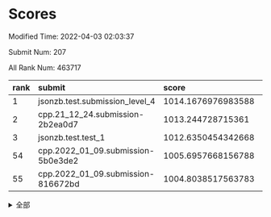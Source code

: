 # Scores

Modified Time: 2022-04-03 02:03:37

Submit Num: 207

All Rank Num: 463717

| rank |               submit               |       score        |       sigma        | pk_num |
| :--- | :--------------------------------- | :----------------- | :----------------- | :----- |
| 1    | jsonzb.test.submission_level_4     | 1014.1676976983588 | 0.8093877035953927 | 8963   |
| 2    | cpp.21_12_24.submission-2b2ea0d7   | 1013.244728715361  | 0.7870540790056859 | 8962   |
| 3    | jsonzb.test.test_1                 | 1012.6350454342668 | 0.7873930163764621 | 8963   |
| 54   | cpp.2022_01_09.submission-5b0e3de2 | 1005.6957668156788 | 0.7374133430235182 | 8960   |
| 55   | cpp.2022_01_09.submission-816672bd | 1004.8038517563783 | 0.7145541571764424 | 8967   |


<details>
<summary>全部</summary>

| rank |                 submit                 |       score        |       sigma        | pk_num |
| :--- | :------------------------------------- | :----------------- | :----------------- | :----- |
| 1    | jsonzb.test.submission_level_4         | 1014.1676976983588 | 0.8093877035953927 | 8963   |
| 2    | cpp.21_12_24.submission-2b2ea0d7       | 1013.244728715361  | 0.7870540790056859 | 8962   |
| 3    | jsonzb.test.test_1                     | 1012.6350454342668 | 0.7873930163764621 | 8963   |
| 4    | gobigger.level_3.submission_level_3_22 | 1011.9319074769251 | 0.7712633511257192 | 8960   |
| 5    | gobigger.level_3.submission_level_3_23 | 1011.9202239897093 | 0.7754426053567516 | 8957   |
| 6    | gobigger.level_3.submission_level_3_37 | 1011.7803342174068 | 0.7568019867846307 | 8958   |
| 7    | gobigger.level_3.submission_level_3_34 | 1011.6765313959295 | 0.7608112219317598 | 8959   |
| 8    | gobigger.level_3.submission_level_3_46 | 1011.4069245487063 | 0.7672366540663462 | 8963   |
| 9    | gobigger.level_3.submission_level_3_25 | 1011.3589372010351 | 0.7913619786397358 | 8962   |
| 10   | gobigger.level_3.submission_level_3_31 | 1011.2340812911806 | 0.7588476633587419 | 8960   |
| 11   | gobigger.level_3.submission_level_3_15 | 1011.0795598115525 | 0.7706291160091773 | 8964   |
| 12   | gobigger.level_3.submission_level_3_33 | 1010.8803978045588 | 0.7687018850503206 | 8967   |
| 13   | gobigger.level_3.submission_level_3_39 | 1010.8660596775425 | 0.7638096910975489 | 8961   |
| 14   | gobigger.level_3.submission_level_3_17 | 1010.7546999014245 | 0.7727934445810359 | 8966   |
| 15   | gobigger.level_3.submission_level_3_26 | 1010.7137359695452 | 0.7533879177110394 | 8963   |
| 16   | gobigger.level_3.submission_level_3_21 | 1010.5585203799217 | 0.7567755205330574 | 8964   |
| 17   | gobigger.level_3.submission_level_3_10 | 1010.5362381259773 | 0.7463825471000287 | 8957   |
| 18   | gobigger.level_3.submission_level_3_4  | 1010.534646706887  | 0.7511481363794481 | 8959   |
| 19   | gobigger.level_3.submission_level_3_1  | 1010.5225969433761 | 0.7760654352731089 | 8961   |
| 20   | gobigger.level_3.submission_level_3_40 | 1010.3115669087897 | 0.7554074332893698 | 8962   |
| 21   | gobigger.level_3.submission_level_3_20 | 1010.2956934673574 | 0.7509939983484968 | 8960   |
| 22   | gobigger.level_3.submission_level_3_38 | 1010.2115273204522 | 0.7471760474538877 | 8964   |
| 23   | gobigger.level_3.submission_level_3_41 | 1010.1485286153273 | 0.7461281495620027 | 8961   |
| 24   | gobigger.level_3.submission_level_3_11 | 1010.1455055764222 | 0.7664573404762701 | 8967   |
| 25   | gobigger.level_3.submission_level_3_12 | 1010.1437787506424 | 0.7658427265470047 | 8963   |
| 26   | gobigger.level_3.submission_level_3_48 | 1010.1318289583432 | 0.7629322478690128 | 8956   |
| 27   | gobigger.level_3.submission_level_3_29 | 1010.0345186855224 | 0.7532665612139011 | 8962   |
| 28   | gobigger.level_3.submission_level_3_16 | 1010.0274086338038 | 0.7476188227403527 | 8965   |
| 29   | gobigger.level_3.submission_level_3_3  | 1009.9293788958609 | 0.7562109297119117 | 8961   |
| 30   | gobigger.level_3.submission_level_3_42 | 1009.9037774007686 | 0.7643525115990158 | 8962   |
| 31   | gobigger.level_3.submission_level_3_5  | 1009.8796378663093 | 0.7673893886258626 | 8958   |
| 32   | gobigger.level_3.submission_level_3_8  | 1009.8657889368727 | 0.7474188667575392 | 8958   |
| 33   | gobigger.level_3.submission_level_3_28 | 1009.8193744776066 | 0.7683139538656769 | 8962   |
| 34   | gobigger.level_3.submission_level_3_47 | 1009.8131579964543 | 0.7842765683700876 | 8963   |
| 35   | gobigger.level_3.submission_level_3_6  | 1009.8005027699314 | 0.7541524341668944 | 8962   |
| 36   | gobigger.level_3.submission_level_3_32 | 1009.7377841343265 | 0.761592548957723  | 8960   |
| 37   | gobigger.level_3.submission_level_3_18 | 1009.5968801215661 | 0.7706041521996226 | 8960   |
| 38   | gobigger.level_3.submission_level_3_2  | 1009.5746828888023 | 0.7390085446143189 | 8959   |
| 39   | gobigger.level_3.submission_level_3_49 | 1009.5706162270532 | 0.7459903508527448 | 8958   |
| 40   | gobigger.level_3.submission_level_3_7  | 1009.4454549748049 | 0.7460864062125437 | 8962   |
| 41   | gobigger.level_3.submission_level_3_30 | 1009.4092439362587 | 0.7362635702753656 | 8962   |
| 42   | gobigger.level_3.submission_level_3_43 | 1009.403282029352  | 0.7560124240320969 | 8960   |
| 43   | gobigger.level_3.submission_level_3_24 | 1009.3854815645946 | 0.7291252137938965 | 8959   |
| 44   | gobigger.level_3.submission_level_3_19 | 1009.3657305567187 | 0.7574477423031377 | 8960   |
| 45   | gobigger.level_3.submission_level_3_9  | 1009.3547046639668 | 0.7384626002523754 | 8960   |
| 46   | gobigger.level_3.submission_level_3_0  | 1009.2558113211334 | 0.74838777510911   | 8962   |
| 47   | gobigger.level_3.submission_level_3_44 | 1009.0867815314975 | 0.7441790547233859 | 8960   |
| 48   | gobigger.level_3.submission_level_3_45 | 1009.0444049620925 | 0.7299391938803582 | 8959   |
| 49   | gobigger.level_3.submission_level_3_14 | 1008.8329415425023 | 0.7501704773907801 | 8959   |
| 50   | gobigger.level_3.submission_level_3_13 | 1008.7553133248941 | 0.7465247448477386 | 8962   |
| 51   | gobigger.level_3.submission_level_3_36 | 1008.6725410226408 | 0.762241057727426  | 8956   |
| 52   | gobigger.level_3.submission_level_3_35 | 1008.6621270254706 | 0.7621755645026308 | 8962   |
| 53   | gobigger.level_3.submission_level_3_27 | 1008.4019091899856 | 0.7459582371897056 | 8966   |
| 54   | cpp.2022_01_09.submission-5b0e3de2     | 1005.6957668156788 | 0.7374133430235182 | 8960   |
| 55   | cpp.2022_01_09.submission-816672bd     | 1004.8038517563783 | 0.7145541571764424 | 8967   |
| 56   | gobigger.level_1.submission_level_1_46 | 1004.7240206578845 | 0.7186865314582058 | 8963   |
| 57   | gobigger.level_1.submission_level_1_14 | 1004.6469028048513 | 0.7195261834003593 | 8958   |
| 58   | gobigger.level_1.submission_level_1_11 | 1004.3415912768969 | 0.7250712571788763 | 8960   |
| 59   | gobigger.level_1.submission_level_1_0  | 1004.3405525651452 | 0.7203728354657047 | 8960   |
| 60   | gobigger.level_1.submission_level_1_31 | 1004.3174080171589 | 0.7189995013411894 | 8955   |
| 61   | gobigger.level_1.submission_level_1_9  | 1004.2557187471261 | 0.7143045338179215 | 8962   |
| 62   | gobigger.level_1.submission_level_1_15 | 1004.1880825740315 | 0.7278490096168498 | 8964   |
| 63   | gobigger.level_1.submission_level_1_22 | 1004.0135567902556 | 0.7246262087955062 | 8962   |
| 64   | gobigger.level_1.submission_level_1_33 | 1004.0082994346044 | 0.7139002953556522 | 8956   |
| 65   | gobigger.level_1.submission_level_1_10 | 1003.9682251716545 | 0.7169035762278023 | 8961   |
| 66   | gobigger.level_1.submission_level_1_18 | 1003.9278455971609 | 0.7264241605706042 | 8962   |
| 67   | gobigger.level_1.submission_level_1_1  | 1003.9123600748554 | 0.7146773588357372 | 8959   |
| 68   | gobigger.level_1.submission_level_1_38 | 1003.8840793787683 | 0.7268901466485181 | 8960   |
| 69   | gobigger.level_1.submission_level_1_49 | 1003.8461597803446 | 0.7183186694968973 | 8963   |
| 70   | gobigger.level_1.submission_level_1_24 | 1003.8368705828944 | 0.7052645854861284 | 8961   |
| 71   | gobigger.level_1.submission_level_1_45 | 1003.8366583780972 | 0.7128592755348089 | 8963   |
| 72   | gobigger.level_1.submission_level_1_48 | 1003.8016090420439 | 0.7255103210622159 | 8960   |
| 73   | gobigger.level_1.submission_level_1_39 | 1003.7235312761762 | 0.7075666984411229 | 8962   |
| 74   | gobigger.level_1.submission_level_1_8  | 1003.6643710444713 | 0.7284082446284801 | 8960   |
| 75   | gobigger.level_1.submission_level_1_13 | 1003.6470705661764 | 0.7202704140129335 | 8962   |
| 76   | gobigger.level_1.submission_level_1_42 | 1003.6195773348667 | 0.7191626812351654 | 8962   |
| 77   | gobigger.level_1.submission_level_1_36 | 1003.5787257165349 | 0.7161925083098261 | 8961   |
| 78   | gobigger.level_1.submission_level_1_20 | 1003.5297308600823 | 0.7086170756542329 | 8964   |
| 79   | gobigger.level_1.submission_level_1_19 | 1003.4686026289842 | 0.7160182415173846 | 8958   |
| 80   | gobigger.level_1.submission_level_1_17 | 1003.4640146495195 | 0.7165156308597191 | 8965   |
| 81   | gobigger.level_1.submission_level_1_26 | 1003.4229972731828 | 0.7121751524013784 | 8960   |
| 82   | gobigger.level_1.submission_level_1_37 | 1003.3941211337769 | 0.723518639114353  | 8964   |
| 83   | gobigger.level_1.submission_level_1_32 | 1003.3632321281336 | 0.7190338621069929 | 8964   |
| 84   | gobigger.level_1.submission_level_1_27 | 1003.3466345049532 | 0.7159380987569216 | 8958   |
| 85   | gobigger.level_1.submission_level_1_16 | 1003.302555637881  | 0.7101399493992034 | 8957   |
| 86   | gobigger.level_1.submission_level_1_35 | 1003.2041337976716 | 0.7306617767026725 | 8957   |
| 87   | gobigger.level_1.submission_level_1_47 | 1003.1843837161197 | 0.7201656727725654 | 8964   |
| 88   | gobigger.level_1.submission_level_1_21 | 1003.1203801710789 | 0.7235771565597047 | 8957   |
| 89   | gobigger.level_1.submission_level_1_34 | 1003.1112850709617 | 0.7076735694716055 | 8960   |
| 90   | gobigger.level_1.submission_level_1_3  | 1003.0916219049208 | 0.7172837571168093 | 8960   |
| 91   | gobigger.level_1.submission_level_1_41 | 1003.0901554508393 | 0.7135193663403085 | 8962   |
| 92   | gobigger.level_1.submission_level_1_2  | 1003.0366775966644 | 0.7187355338359445 | 8960   |
| 93   | gobigger.level_1.submission_level_1_43 | 1002.8372578374632 | 0.7193750124493403 | 8966   |
| 94   | gobigger.level_1.submission_level_1_40 | 1002.7796944480468 | 0.716618465239555  | 8959   |
| 95   | gobigger.level_1.submission_level_1_23 | 1002.6141308462194 | 0.71414138943884   | 8958   |
| 96   | gobigger.level_1.submission_level_1_6  | 1002.4261772304609 | 0.7142425389027446 | 8962   |
| 97   | gobigger.level_1.submission_level_1_29 | 1002.3843919819    | 0.7246149359048608 | 8961   |
| 98   | gobigger.level_1.submission_level_1_5  | 1002.3620176441719 | 0.7197220588487989 | 8961   |
| 99   | gobigger.level_1.submission_level_1_12 | 1002.3479357391126 | 0.7193039093823638 | 8959   |
| 100  | gobigger.level_1.submission_level_1_7  | 1002.3239859232591 | 0.7141078772433607 | 8963   |
| 101  | gobigger.level_1.submission_level_1_28 | 1002.3171503411958 | 0.7107957902261642 | 8959   |
| 102  | gobigger.level_1.submission_level_1_4  | 1002.1920416295121 | 0.7092302120061683 | 8961   |
| 103  | gobigger.level_1.submission_level_1_30 | 1001.9189676200838 | 0.7096134876447231 | 8961   |
| 104  | gobigger.level_1.submission_level_1_25 | 1001.6710996751518 | 0.7182010708442831 | 8963   |
| 105  | gobigger.level_1.submission_level_1_44 | 1001.5474359796185 | 0.7134272999710146 | 8957   |
| 106  | gobigger.random.submission_random_24   | 997.3799981607176  | 0.7270536855882723 | 8963   |
| 107  | gobigger.random.submission_random_7    | 996.9430776187977  | 0.7091071780447139 | 8958   |
| 108  | gobigger.random.submission_random_29   | 996.8936766750022  | 0.7108662839069578 | 8961   |
| 109  | gobigger.random.submission_random_9    | 996.8568946662966  | 0.7016923427677916 | 8958   |
| 110  | gobigger.random.submission_random_48   | 996.7369794403864  | 0.7169700337640208 | 8965   |
| 111  | gobigger.random.submission_random_3    | 996.663855085483   | 0.7184540872221674 | 8960   |
| 112  | gobigger.random.submission_random_10   | 996.6249781869068  | 0.7127321430514907 | 8961   |
| 113  | gobigger.random.submission_random_12   | 996.4857645417039  | 0.7023990447971303 | 8960   |
| 114  | gobigger.random.submission_random_19   | 996.4857408550274  | 0.7081206829891037 | 8960   |
| 115  | gobigger.random.submission_random_25   | 996.4482188800988  | 0.712917500243152  | 8964   |
| 116  | gobigger.random.submission_random_2    | 996.4401755100971  | 0.7096919836674785 | 8958   |
| 117  | gobigger.random.submission_random_36   | 996.4379216695862  | 0.7096300703228536 | 8959   |
| 118  | gobigger.random.submission_random_26   | 996.4129148009873  | 0.7191132883887883 | 8958   |
| 119  | gobigger.random.submission_random_18   | 996.3190402773893  | 0.6996558244072735 | 8954   |
| 120  | gobigger.random.submission_random_23   | 996.3076381337131  | 0.7172079818560871 | 8960   |
| 121  | gobigger.random.submission_random_39   | 996.191552299869   | 0.7099594485839646 | 8959   |
| 122  | gobigger.random.submission_random_45   | 996.1887031989212  | 0.7130161495224786 | 8961   |
| 123  | gobigger.random.submission_random_22   | 996.0784202645002  | 0.7086981692702058 | 8963   |
| 124  | gobigger.random.submission_random_28   | 996.054662003826   | 0.7265768928517538 | 8959   |
| 125  | gobigger.random.submission_random_4    | 996.0349984750071  | 0.7137182757698731 | 8960   |
| 126  | gobigger.random.submission_random_11   | 995.9933484160207  | 0.7132120262791778 | 8963   |
| 127  | gobigger.random.submission_random_8    | 995.9754330567338  | 0.7076483856429603 | 8964   |
| 128  | gobigger.random.submission_random_31   | 995.9214893742786  | 0.7177667009287219 | 8962   |
| 129  | gobigger.random.submission_random_43   | 995.9116740182168  | 0.7221765571406628 | 8958   |
| 130  | gobigger.random.submission_random_41   | 995.8754780984642  | 0.7089469294057646 | 8963   |
| 131  | gobigger.random.submission_random_21   | 995.8744263943702  | 0.7153671609885217 | 8962   |
| 132  | gobigger.random.submission_random_0    | 995.850011703573   | 0.7184247963622753 | 8959   |
| 133  | gobigger.random.submission_random_13   | 995.794422570211   | 0.7114596603570672 | 8962   |
| 134  | gobigger.random.submission_random_37   | 995.7014310026198  | 0.7113483348456365 | 8960   |
| 135  | gobigger.random.submission_random_42   | 995.6749355753029  | 0.7076737179426063 | 8956   |
| 136  | gobigger.random.submission_random_17   | 995.6488950341484  | 0.7157462544011587 | 8963   |
| 137  | gobigger.random.submission_random_6    | 995.648085694537   | 0.7099969748121577 | 8965   |
| 138  | gobigger.random.submission_random_20   | 995.6465512050767  | 0.7226839806005473 | 8959   |
| 139  | gobigger.random.submission_random_47   | 995.6450750304283  | 0.7092753258775343 | 8960   |
| 140  | gobigger.random.submission_random_32   | 995.5946465366313  | 0.7058854553884054 | 8963   |
| 141  | gobigger.random.submission_random_5    | 995.5831424887454  | 0.7176354969734148 | 8955   |
| 142  | gobigger.random.submission_random_30   | 995.5436101187066  | 0.7175049496201427 | 8962   |
| 143  | gobigger.random.submission_random_14   | 995.5247655955698  | 0.7179593535371409 | 8963   |
| 144  | gobigger.random.submission_random_16   | 995.4373808674441  | 0.7048074792604981 | 8960   |
| 145  | gobigger.random.submission_random_33   | 995.385765040089   | 0.7067876260142171 | 8960   |
| 146  | gobigger.random.submission_random_44   | 995.2582104801324  | 0.7114769524792501 | 8960   |
| 147  | gobigger.random.submission_random_1    | 995.2507863182584  | 0.7035317266812298 | 8958   |
| 148  | gobigger.random.submission_random_46   | 995.1876504844316  | 0.7156656577289039 | 8964   |
| 149  | gobigger.random.submission_random_34   | 995.1762920966488  | 0.728857212263938  | 8960   |
| 150  | gobigger.random.submission_random_38   | 995.1159800796203  | 0.7037426594534233 | 8959   |
| 151  | gobigger.random.submission_random_49   | 995.0855751173236  | 0.7027239049191552 | 8962   |
| 152  | gobigger.random.submission_random_15   | 994.9778647281776  | 0.7202832066583215 | 8956   |
| 153  | gobigger.random.submission_random_40   | 994.9224604426244  | 0.7142660755242566 | 8961   |
| 154  | gobigger.level_2.submission_level_2_35 | 994.7663985954508  | 0.7256387022345918 | 8956   |
| 155  | gobigger.random.submission_random_27   | 994.6883519576262  | 0.7313367230655837 | 8955   |
| 156  | gobigger.random.submission_random_35   | 994.6450376146545  | 0.7314699228619316 | 8962   |
| 157  | gobigger.level_2.submission_level_2_5  | 994.062905387913   | 0.7257298841656143 | 8962   |
| 158  | gobigger.level_2.submission_level_2_26 | 993.7242205233507  | 0.728962950165458  | 8959   |
| 159  | gobigger.level_2.submission_level_2_39 | 993.4954486645944  | 0.7189153160827011 | 8962   |
| 160  | gobigger.level_2.submission_level_2_22 | 993.3966357146907  | 0.7421222320569368 | 8960   |
| 161  | gobigger.level_2.submission_level_2_25 | 993.1183091122869  | 0.7338196915007527 | 8961   |
| 162  | gobigger.level_2.submission_level_2_24 | 993.040193077558   | 0.7485407099472974 | 8961   |
| 163  | gobigger.level_2.submission_level_2_31 | 993.0063417954187  | 0.7406037746272374 | 8961   |
| 164  | gobigger.level_2.submission_level_2_40 | 992.9670902826879  | 0.751147668739148  | 8962   |
| 165  | gobigger.level_2.submission_level_2_37 | 992.8942127530745  | 0.7238089326970565 | 8955   |
| 166  | gobigger.level_2.submission_level_2_43 | 992.8022320479704  | 0.7411939965909313 | 8962   |
| 167  | gobigger.level_2.submission_level_2_3  | 992.74342475028    | 0.7342862697744371 | 8961   |
| 168  | gobigger.level_2.submission_level_2_33 | 992.6851140158392  | 0.7260833465750044 | 8954   |
| 169  | gobigger.level_2.submission_level_2_47 | 992.6708761922348  | 0.7561782095209605 | 8959   |
| 170  | gobigger.level_2.submission_level_2_45 | 992.6657253867545  | 0.7496437387213502 | 8962   |
| 171  | gobigger.level_2.submission_level_2_38 | 992.5797804392341  | 0.7416412580596567 | 8957   |
| 172  | gobigger.level_2.submission_level_2_7  | 992.5578603905766  | 0.7395785738564888 | 8964   |
| 173  | gobigger.level_2.submission_level_2_16 | 992.5242819435259  | 0.7604941887637636 | 8961   |
| 174  | gobigger.level_2.submission_level_2_19 | 992.498573127316   | 0.7442136819956268 | 8962   |
| 175  | gobigger.level_2.submission_level_2_20 | 992.3293688054089  | 0.7461134074660967 | 8962   |
| 176  | gobigger.level_2.submission_level_2_9  | 992.3252000470819  | 0.7382440419423717 | 8956   |
| 177  | gobigger.level_2.submission_level_2_27 | 992.3097884144871  | 0.7434989843157921 | 8959   |
| 178  | gobigger.level_2.submission_level_2_6  | 992.2858886470367  | 0.733732340238615  | 8962   |
| 179  | gobigger.level_2.submission_level_2_28 | 992.2447001641964  | 0.740387188714852  | 8964   |
| 180  | gobigger.level_2.submission_level_2_11 | 992.1786737919141  | 0.7442186660257156 | 8957   |
| 181  | gobigger.level_2.submission_level_2_21 | 992.0954210600386  | 0.7367517192153775 | 8963   |
| 182  | gobigger.level_2.submission_level_2_46 | 992.0526161318778  | 0.7347582062051174 | 8961   |
| 183  | gobigger.level_2.submission_level_2_10 | 992.033139017127   | 0.7455294767551456 | 8964   |
| 184  | gobigger.level_2.submission_level_2_42 | 991.9067898450975  | 0.7455781721162686 | 8960   |
| 185  | gobigger.level_2.submission_level_2_30 | 991.8453379578791  | 0.7588851071282461 | 8959   |
| 186  | gobigger.level_2.submission_level_2_18 | 991.8436961381325  | 0.7519608987380144 | 8961   |
| 187  | gobigger.level_2.submission_level_2_23 | 991.8280761143096  | 0.7644450084050894 | 8966   |
| 188  | gobigger.level_2.submission_level_2_8  | 991.7589017286859  | 0.7626303457524648 | 8956   |
| 189  | gobigger.level_2.submission_level_2_48 | 991.7302803471667  | 0.7913247083258343 | 8959   |
| 190  | gobigger.level_2.submission_level_2_34 | 991.6631418796813  | 0.7503082801492997 | 8959   |
| 191  | gobigger.level_2.submission_level_2_1  | 991.634328809977   | 0.7321938606832887 | 8967   |
| 192  | gobigger.level_2.submission_level_2_15 | 991.5831425659685  | 0.7401807473838588 | 8961   |
| 193  | gobigger.level_2.submission_level_2_41 | 991.563457860169   | 0.7327924637260248 | 8963   |
| 194  | gobigger.level_2.submission_level_2_29 | 991.4025389389038  | 0.7499674277530325 | 8962   |
| 195  | gobigger.level_2.submission_level_2_14 | 991.3925196836086  | 0.7379617928977313 | 8961   |
| 196  | gobigger.level_2.submission_level_2_2  | 991.3824739281928  | 0.7444974466585331 | 8960   |
| 197  | gobigger.level_2.submission_level_2_4  | 991.257202798568   | 0.7461353186475441 | 8964   |
| 198  | gobigger.level_2.submission_level_2_13 | 991.118784405523   | 0.7556962872603354 | 8965   |
| 199  | gobigger.level_2.submission_level_2_0  | 991.116762574922   | 0.7523529535475847 | 8964   |
| 200  | gobigger.level_2.submission_level_2_49 | 991.11472529002    | 0.747477655491352  | 8960   |
| 201  | gobigger.level_2.submission_level_2_32 | 991.0161608639222  | 0.7534275497417205 | 8957   |
| 202  | gobigger.level_2.submission_level_2_12 | 990.5846209313387  | 0.7486214448354981 | 8958   |
| 203  | gobigger.level_2.submission_level_2_17 | 990.3954819574146  | 0.7676877956907183 | 8961   |
| 204  | gobigger.level_2.submission_level_2_36 | 990.29381457084    | 0.7574215246473773 | 8961   |
| 205  | gobigger.level_2.submission_level_2_44 | 990.0791807613863  | 0.7771179443509184 | 8955   |
| 206  | gobigger.none.submission_none_0        | 977.9821813840382  | 1.321364356701525  | 8963   |
| 207  | gobigger.none.submission_none_1        | 973.2510513547377  | 1.7815607049280433 | 8959   |

</details>